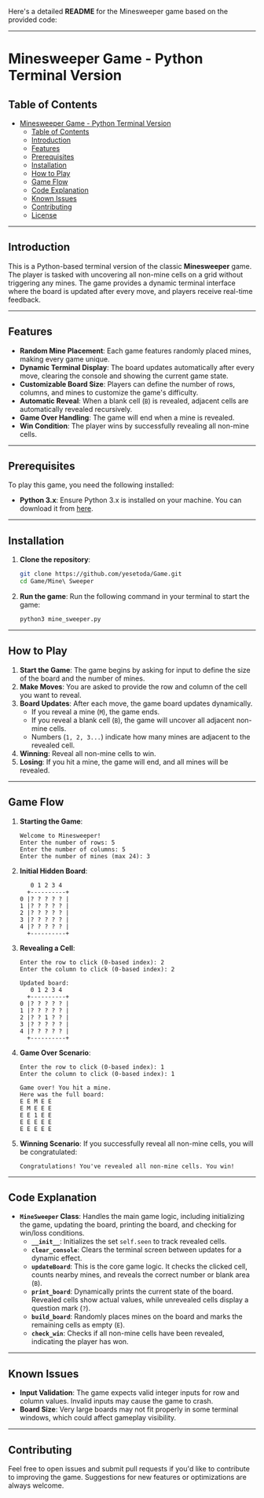 Here's a detailed **README** for the Minesweeper game based on the provided code:

---

# Minesweeper Game - Python Terminal Version

## Table of Contents
- [Minesweeper Game - Python Terminal Version](#minesweeper-game---python-terminal-version)
  - [Table of Contents](#table-of-contents)
  - [Introduction](#introduction)
  - [Features](#features)
  - [Prerequisites](#prerequisites)
  - [Installation](#installation)
  - [How to Play](#how-to-play)
  - [Game Flow](#game-flow)
  - [Code Explanation](#code-explanation)
  - [Known Issues](#known-issues)
  - [Contributing](#contributing)
  - [License](#license)

---

## Introduction

This is a Python-based terminal version of the classic **Minesweeper** game. The player is tasked with uncovering all non-mine cells on a grid without triggering any mines. The game provides a dynamic terminal interface where the board is updated after every move, and players receive real-time feedback.

---

## Features

- **Random Mine Placement**: Each game features randomly placed mines, making every game unique.
- **Dynamic Terminal Display**: The board updates automatically after every move, clearing the console and showing the current game state.
- **Customizable Board Size**: Players can define the number of rows, columns, and mines to customize the game's difficulty.
- **Automatic Reveal**: When a blank cell (`B`) is revealed, adjacent cells are automatically revealed recursively.
- **Game Over Handling**: The game will end when a mine is revealed.
- **Win Condition**: The player wins by successfully revealing all non-mine cells.

---

## Prerequisites

To play this game, you need the following installed:

- **Python 3.x**: Ensure Python 3.x is installed on your machine. You can download it from [here](https://www.python.org/downloads/).

---

## Installation

1. **Clone the repository**:
    ```bash
    git clone https://github.com/yesetoda/Game.git
    cd Game/Mine\ Sweeper
    ```

2. **Run the game**:
    Run the following command in your terminal to start the game:
    ```bash
    python3 mine_sweeper.py
    ```

---

## How to Play

1. **Start the Game**: The game begins by asking for input to define the size of the board and the number of mines.
2. **Make Moves**: You are asked to provide the row and column of the cell you want to reveal.
3. **Board Updates**: After each move, the game board updates dynamically.
    - If you reveal a mine (`M`), the game ends.
    - If you reveal a blank cell (`B`), the game will uncover all adjacent non-mine cells.
    - Numbers (`1, 2, 3...`) indicate how many mines are adjacent to the revealed cell.
4. **Winning**: Reveal all non-mine cells to win.
5. **Losing**: If you hit a mine, the game will end, and all mines will be revealed.

---

## Game Flow

1. **Starting the Game**:
    ```
    Welcome to Minesweeper!
    Enter the number of rows: 5
    Enter the number of columns: 5
    Enter the number of mines (max 24): 3
    ```

2. **Initial Hidden Board**:
    ```plaintext
       0 1 2 3 4 
      +----------+
    0 |? ? ? ? ? |
    1 |? ? ? ? ? |
    2 |? ? ? ? ? |
    3 |? ? ? ? ? |
    4 |? ? ? ? ? |
      +----------+
    ```

3. **Revealing a Cell**:
    ```plaintext
    Enter the row to click (0-based index): 2
    Enter the column to click (0-based index): 2

    Updated board:
       0 1 2 3 4 
      +----------+
    0 |? ? ? ? ? |
    1 |? ? ? ? ? |
    2 |? ? 1 ? ? |
    3 |? ? ? ? ? |
    4 |? ? ? ? ? |
      +----------+
    ```

4. **Game Over Scenario**:
    ```plaintext
    Enter the row to click (0-based index): 1
    Enter the column to click (0-based index): 1

    Game over! You hit a mine.
    Here was the full board:
    E E M E E
    E M E E E
    E E 1 E E
    E E E E E
    E E E E E
    ```

5. **Winning Scenario**:
    If you successfully reveal all non-mine cells, you will be congratulated:
    ```plaintext
    Congratulations! You've revealed all non-mine cells. You win!
    ```

---

## Code Explanation

- **`MineSweeper` Class**: Handles the main game logic, including initializing the game, updating the board, printing the board, and checking for win/loss conditions.
    - **`__init__`**: Initializes the set `self.seen` to track revealed cells.
    - **`clear_console`**: Clears the terminal screen between updates for a dynamic effect.
    - **`updateBoard`**: This is the core game logic. It checks the clicked cell, counts nearby mines, and reveals the correct number or blank area (`B`).
    - **`print_board`**: Dynamically prints the current state of the board. Revealed cells show actual values, while unrevealed cells display a question mark (`?`).
    - **`build_board`**: Randomly places mines on the board and marks the remaining cells as empty (`E`).
    - **`check_win`**: Checks if all non-mine cells have been revealed, indicating the player has won.

---

## Known Issues

- **Input Validation**: The game expects valid integer inputs for row and column values. Invalid inputs may cause the game to crash.
- **Board Size**: Very large boards may not fit properly in some terminal windows, which could affect gameplay visibility.

---

## Contributing

Feel free to open issues and submit pull requests if you'd like to contribute to improving the game. Suggestions for new features or optimizations are always welcome.


